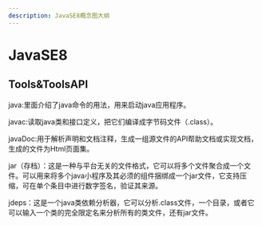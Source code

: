 ```yaml
---
description: JavaSE8概念图大纲
---
```


# JavaSE8



## Tools&ToolsAPI

java:里面介绍了java命令的用法，用来启动java应用程序。

javac:读取java类和接口定义，把它们编译成字节码文件（.class）。

javaDoc:用于解析声明和文档注释，生成一组源文件的API帮助文档或实现文档，生成的文件为Html页面集。

jar（存档）：这是一种与平台无关的文件格式，它可以将多个文件聚合成一个文件。可以用来将多个java小程序及其必须的组件捆绑成一个jar文件，它支持压缩，可在单个条目中进行数字签名，验证其来源。

jdeps：这是一个java类依赖分析器，它可以分析.class文件，一个目录，或者它可以输入一个类的完全限定名来分析所有的类文件，还有jar文件。





